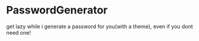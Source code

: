 # PasswordGenerator
get lazy while i generate a password for you(with a theme), even if you dont need one!
